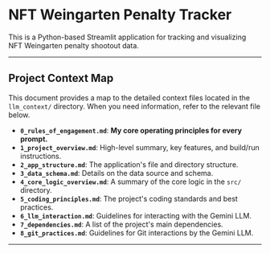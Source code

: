# NFT Weingarten Penalty Tracker

This is a Python-based Streamlit application for tracking and visualizing NFT Weingarten penalty shootout data.

---

## Project Context Map

This document provides a map to the detailed context files located in the `llm_context/` directory. When you need information, refer to the relevant file below.

*   **`0_rules_of_engagement.md`**: **My core operating principles for every prompt.**
*   **`1_project_overview.md`**: High-level summary, key features, and build/run instructions.
*   **`2_app_structure.md`**: The application's file and directory structure.
*   **`3_data_schema.md`**: Details on the data source and schema.
*   **`4_core_logic_overview.md`**: A summary of the core logic in the `src/` directory.
*   **`5_coding_principles.md`**: The project's coding standards and best practices.
*   **`6_llm_interaction.md`**: Guidelines for interacting with the Gemini LLM.
*   **`7_dependencies.md`**: A list of the project's main dependencies.
*   **`8_git_practices.md`**: Guidelines for Git interactions by the Gemini LLM.

---